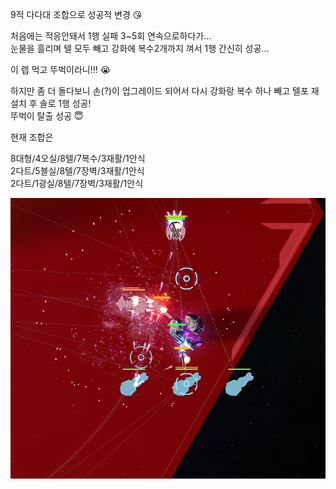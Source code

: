 9적 다다대 조합으로 성공적 변경 :kissing_heart:  

처음에는 적응안돼서 1행 실패 3~5회 연속으로하다가...  
눈물을 흘리며 텔 모두 빼고 강화에 복수2개까지 껴서 1행 간신히 성공...  

이 렙 먹고 뚜벅이라니!!! :sob: 

하지만 좀 더 돌다보니 손(?)이 업그레이드 되어서 다시 강화랑 복수 하나 빼고 텔포 재설치 후 솔로 1행 성공!  
뚜벅이 탈출 성공 :innocent:  

현재 조합은  

8대형/4오실/8텔/7복수/3재활/1안식  
2다트/5블실/8텔/7장벽/3재활/1안식  
2다트/1광실/8텔/7장벽/3재활/1안식  

![](../assets/20210827_RS_Dart_Player.png)  
